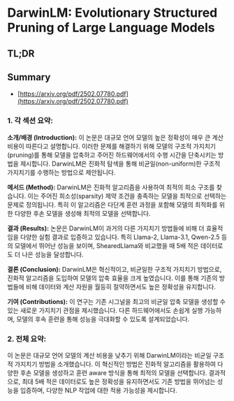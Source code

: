# DarwinLM: Evolutionary Structured Pruning of Large Language Models
## TL;DR
## Summary
- [https://arxiv.org/pdf/2502.07780.pdf](https://arxiv.org/pdf/2502.07780.pdf)

### 1. 각 섹션 요약:

**소개/배경 (Introduction):**
이 논문은 대규모 언어 모델의 높은 정확성이 매우 큰 계산 비용이 따른다고 설명합니다. 이러한 문제를 해결하기 위해 모델의 구조적 가지치기(pruning)를 통해 모델을 압축하고 주어진 하드웨어에서의 수행 시간을 단축시키는 방법을 제시합니다. DarwinLM은 진화적 탐색을 통해 비균일(non-uniform)한 구조적 가지치기를 수행하는 방법으로 제안됩니다.

**메서드 (Method):**
DarwinLM은 진화적 알고리즘을 사용하여 최적의 희소 구조를 찾습니다. 이는 주어진 희소성(sparsity) 제약 조건을 충족하는 모델을 최적으로 선택하는 문제로 정의됩니다. 특히 이 알고리즘은 다단계 훈련 과정을 포함해 모델의 최적화를 위한 다양한 후손 모델을 생성해 최적의 모델을 선택합니다.

**결과 (Results):**
논문은 DarwinLM이 과거의 다른 가지치기 방법들에 비해 더 효율적임을 다양한 실험 결과로 입증하고 있습니다. 특히 Llama-2, Llama-3.1, Qwen-2.5 등의 모델에서 뛰어난 성능을 보이며, ShearedLlama와 비교했을 때 5배 적은 데이터로도 더 나은 성능을 달성합니다.

**결론 (Conclusion):**
DarwinLM은 혁신적이고, 비균일한 구조적 가지치기 방법으로, 진화적 알고리즘을 도입하여 모델의 압축 효율을 크게 높였습니다. 이를 통해 기존의 방법들에 비해 데이터와 계산 자원을 월등히 절약하면서도 높은 정확성을 유지합니다.

**기여 (Contributions):**
이 연구는 기존 시그널을 최고의 비균일 압축 모델을 생성할 수 있는 새로운 가지치기 관점을 제시했습니다. 다른 하드웨어에서도 손쉽게 실행 가능하며, 모델의 후속 훈련을 통해 성능을 극대화할 수 있도록 설계되었습니다.

### 2. 전체 요약:

이 논문은 대규모 언어 모델의 계산 비용을 낮추기 위해 DarwinLM이라는 비균일 구조적 가지치기 방법을 소개했습니다. 이 혁신적인 방법은 진화적 알고리즘을 활용하여 다양한 후손 모델을 생성하고 훈련 aware 방식을 통해 최적의 모델을 선택합니다. 결과적으로, 최대 5배 적은 데이터로도 높은 정확성을 유지하면서도 기존 방법을 뛰어넘는 성능을 입증하며, 다양한 NLP 작업에 대한 적용 가능성을 제시합니다.